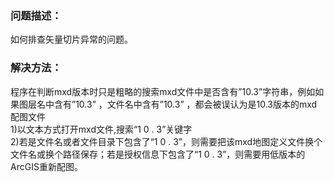 ### 问题描述： ###

如何排查矢量切片异常的问题。


### 解决方法： ###  
程序在判断mxd版本时只是粗略的搜索mxd文件中是否含有”10.3”字符串，例如如果图层名中含有”10.3” ，文件名中含有”10.3” ，都会被误认为是10.3版本的mxd配图文件  
1)以文本方式打开mxd文件,搜索“1 0 . 3”关键字    
2)若是文件名或者文件目录下包含了“1 0 . 3”，则需要把该mxd地图定义文件换个文件名或换个路径保存；若是授权信息下包含了“1 0 . 3”，则需要用低版本的ArcGIS重新配图。

